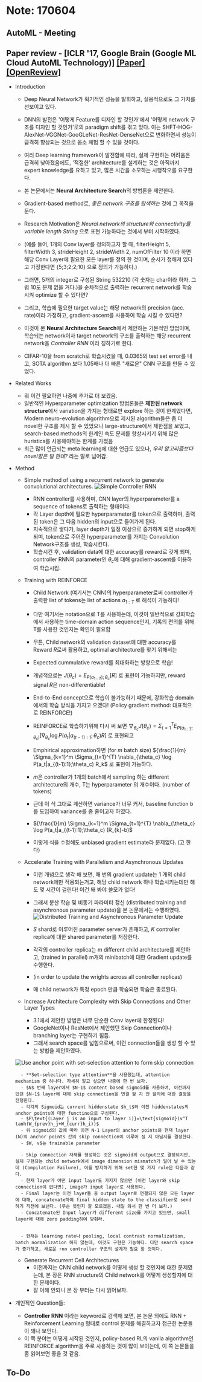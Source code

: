 # Note: 170604
## AutoML - Meeting

## Paper review - [ICLR '17, Google Brain (Google ML Cloud AutoML Technology)] [[Paper]](https://arxiv.org/pdf/1611.01578.pdf) [[OpenReview]](https://openreview.net/forum?id=r1Ue8Hcxg)
- Introduction
 	- Deep Neural Network가 획기적인 성능을 발휘하고, 실용적으로도 그 가치를 선보이고 있다. 
 	- DNN의 발전은 '어떻게 Feature를 디자인 할 것인가'에서 '어떻게 network 구조를 디자인 할 것인가'로의 paradigm shift를 겪고 있다. 이는 SHFT-HOG-AlexNet-VGGNet-GooGLeNet-ResNet-DenseNet으로 변화하면서 성능이 급격히 향상되는 것으로 몸소 체험 할 수 있을 것이다.
 	- 여러 Deep learning framework이 발전함에 따라, 실제 구현하는 어려움은 급격히 낮아졌음에도, '적절한' architecture를 설계하는 것은 아직까지 expert knowledge를 요하고 있고, 많은 시간을 소모하는 시행착오를 요구한다.

 	- 본 논문에서는 **Neural Architecture Search**의 방법론을 제안한다.
 	- Gradient-based method로, _좋은 network 구조를 탐색하는_ 것에 그 목적을 둔다.
 	- Research Motivation은 _Neural network의 structure와 connectivity를 variable length String_ 으로 표현 가능하다는 것에서 부터 시작하였다.
 	- (예를 들어, 1개의 Conv layer를 정의하고자 할 때, filterHeight 5, filterWidth 3, strideHeight 2, strideWidth 2, numOfFilter 10 이라 하면 해당 Conv Layer에 필요한 모든 layer를 정의 한 것이며, 순서가 정해져 있다고 가정한다면 {5;3;2;2;10} 으로 정의가 가능하다.)
 	- 그러면, 5개의 integer로 구성된 String 532210 (각 숫자는 char이라 하자. 그럼 10도 문제 없을 거다.)을 순차적으로 출력하는 recurrent network를 학습시켜 optimize 할 수 있다면?
 	- 그리고, 학습에 필요한 target value는 해당 network의 precision (acc. rate)이라 가정하고, gradient-ascent를 사용하여 학습 시킬 수 있다면?

 	- 이것이 본 **Neural Architecture Search**에서 제안하는 기본적인 방법이며, 학습되는 network이자 target network의 구조를 출력하는 해당 recurrent network을 _Controller RNN_ 이라 칭하기로 한다.
 	- CIFAR-10을 from scratch로 학습시켰을 때, 0.0365의 test set error를 내고, SOTA algorithm 보다 1.05배나 더 빠른 "새로운" CNN 구조를 만들 수 있었다.

- Related Works
 	- 뭐 이건 필요하면 나중에 추가로 더 보겠음.
 	- 일반적인 Hyperparameter optimization 방법론들은 **제한된 network structure**에서 variation을 가지는 형태로만 explore 하는 것이 한계였다면, Modern neuro-evolution algorithm으로 제시된 algorithm들은 좀 더 novel한 구조를 제시 할 수 있었으나 large-structure에서 제한점을 보였고, search-based methods의 한계인 속도 문제를 향상시키기 위해 많은 huristics를 사용해야하는 한계를 가졌음
 	- 최근 많이 언급되는 meta learning에 대한 언급도 있으나, _우리 알고리즘보다 novel함은 덜 한데?_ 라는 말로 넘어감.

- Method
 	- Simple method of using a recurrent network to generate convolutional architectures.
	![Simple Controller RNN](./image/simple_rnn_controller.png)
	 	- RNN controller를 사용하며, CNN layer의 hyperparameter를 a sequence of tokens로 출력하는 형태이다.
	 	- 각 Layer depth에 필요한 hyperparameter를 token으로 출력하며, 출력된 token은 그 다음 hidden의 input으로 들어가게 된다.
	 	- 지속적으로 쌓다가, layer depth가 일정 이상으로 증가하게 되면 stop하게 되며, token으로 주어진 hyperparameter를 가지는 Convolution Network구조를 생성, 학습시킨다.
	 	- 학습시킨 후, validation data에 대한 accuracy를 reward로 갖게 되며, controller RNN의 parameter인 $\theta_c$에 대해 gradient-ascent를 이용하여 학습시킴.

 	- Training with REINFORCE
	 	- Child Network (여기서는 CNN)의 hyperparameter로써 controller가 출력한 list of tokens는 list of actions $a_{1:T}$ 로 해석이 가능하다!
	 	- 다만 여기서는 notation으로 T를 사용하는데, 이것이 일반적으로 강화학습에서 사용하는 time-domain action sequence인지, 기록의 편의를 위해 T를 사용한 것인지는 확인이 필요함
	 	- 무튼, Child network의 validation dataset에 대한 accuracy를 Reward $R$로써 활용하고, optimal architecture를 찾기 위해서는

	 	- Expected cummulative reward를 최대화하는 방향으로 학습!
	 	- 개념적으로는 $J(\theta_c)=E_{P(a_{1:T});\theta_c}[R]$ 로 표현이 가능하지만, reward signal $R$은 non-differentiable!
	 	- End-to-End concept으로 학습이 불가능하기 때문에, 강화학습 domain에서의 학습 방식을 가지고 오겠다! (Policy gradient method: 대표적으로 REINFORCE!)
	 	- REINFORCE로 학습하기위해 다시 써 보면 $\nabla_{\theta_c} J(\theta_c)=\Sigma_{t=1}^{T} E_{P(a_{1:T};\theta_c)} [\nabla_{\theta_c} \log P(a_t|a_{(t-1):1};\theta_c)R]$ 로 표현되고
	 	- Emphirical approximation하면 (for $m$ batch size) ${\frac{1}{m} \Sigma_{k=1}^m \Sigma_{t=1}^{T} \nabla_{\theta_c} \log P(a_t|a_{(t-1):1};\theta_c) R_k$ 로 표현이 가능하다.
	 	- $m$은 controller가 1개의 batch에서 sampling 하는 different architecture의 개수, T는 hyperparameter 의 개수이다. (number of tokens)

	 	- 근데 이 식 그대로 계산하면 variance가 너무 커서, baseline function b를 도입하여 variance를 좀 줄이고자 하였다.
	 	- ${\frac{1}{m} \Sigma_{k=1}^m \Sigma_{t=1}^{T} \nabla_{\theta_c} \log P(a_t|a_{(t-1):1};\theta_c) (R_{k}-b)$ 
	 	- 이렇게 식을 수정해도 unbiased gradient estimate라 문제없다. (고 한다)

	- Accelerate Training with Parallelism and Asynchronous Updates
	 	- 이런 개념으로 생각 해 보면, 매 번의 gradient update는 1 개의 child network에만 적용되는거고, 해당 child network 하나 학습시키는데만 해도 몇 시간이 걸린다! 이건 돼 봐야 쓸모가 없다!
	 	- 그래서 분산 학습 및 비동기 파라미터 갱신 (distributed training and asynchronous parameter update)을 본 논문에서는 수행하였다.
	![Distributed Training and Asynchronous Parameter Update](./image/dist_async_train.png)

	 	- $S$ shard로 이루어진 parameter server가 존재하고, $K$ controller replica에 대한 shared parameter를 저장한다.
	 	- 각각의 controller replica는 m different child architecture를 제안하고, (trained in parallel) m개의 minibatch에 대한 Gradient update를 수행한다.
	 	- (in order to update the wrights across all controller replicas)
	 	- 매 child network가 특정 epoch 만큼 학습되면 학습은 종료된다.

	- Increase Architecture Complexity with Skip Connections and Other Layer Types
	 	- 3.1에서 제안한 방법은 너무 단순한 Conv layer에 한정된다!
	 	- GoogleNet이나 ResNet에서 제안했던 Skip Connection이나 branching layer는 구현하기 힘듬.
	 	- 그래서 search space를 넓힘으로써, 이런 connection들을 생성 할 수 있는 방법을 제안하였다.

	![Use anchor point with set-selection attention to form skip connection](./image/skip_connection.png)

	 	- **Set-selection type attention**을 사용했는데, attention mechanism 중 하나다. 자세히 알고 싶으면 나중에 한 번 보자.
	 	- $N$ 번째 layer에서 $N-1$ content based sigmoid를 사용하여, 이전까지 있던 $N-1$ layer에 대해 skip connection을 연결 할 지 안 할지에 대한 결정을 진행한다.
	 	- 각각의 Sigmoid는 current hiddenstate $h_t$와 이전 hiddenstates의 anchor points에 대한 functino으로 구성된다.
	 	- $P\text{(Layer j is an input to layer i)}=\text{sigmoid}(v^T tanh(W_{prev}h_j+W_{curr}h_i))$
	 	- 위 sigmoid의 값에 따라 이전 N-1 Layer의 anchor points와 현재 layer (N)의 anchor points 간의 skip connection이 이루어 질 지 아닐지를 결정한다.
	 	- $W, v$는 trainable parameter

	 	- Skip connection 자체를 형성하는 것은 sigmoid의 output으로 결정되지만, 실제 구현되는 child network에서 image dimension mismatch가 일어 날 수 있는데 (Compilation Failure), 이를 방지하기 위해 set한 몇 가지 rule은 다음과 같다.
	 	- 현재 layer가 어떤 input layer도 가지지 않으면 (이전 layer와 skip connection이 없다면), image가 input layer로 사용된다.
	 	- Final layer는 이전 layer들 중 output layer로 연결되지 않은 모든 layer에 대해, concatenate하여 final hidden state to the classifier로 send 하기 직전에 보낸다. (무슨 뜻인지 잘 모르겠음. 내일 와서 한 번 더 보자.)
	 	- Concatenate된 Input layer가 different size를 가지고 있으면, small layer에 대해 zero padding하여 맞춰라.


	 	- 현재는 learning rate나 pooling, local contrast normalization, batch normalization 하지 않는데, 이것도 구현은 가능하다. 다만 search space가 증가하고, 새로운 rnn controller 구조의 설계가 필요 할 것이다.

	- Generate Recurrent Cell Architectures
	 	- 이전까지는 CNN child network를 어떻게 생성 할 것인지에 대한 문제였는데, 본 장은 RNN structure의 Child network를 어떻게 생성할지에 대한 문제이다.
	 	- 잘 이해 안되니 본 장 부터는 다시 읽어보자.


- 개인적인 Question들:
	- **Controller RNN** 이라는 keyword로 검색해 보면, 본 논문 외에도 RNN + Reinforcement Learning 형태로 control 문제를 해결하고자 접근한 논문들이 꽤나 보인다. 
	- 이 쪽 분야는 어떻게 시작된 것인지, policy-based RL의 vanila algorithm인 REINFORCE algorithm을 주로 사용하는 것이 많이 보이는데, 이 쪽 논문들을 좀 읽어보면 좋을 것 같음.

## To-Do
